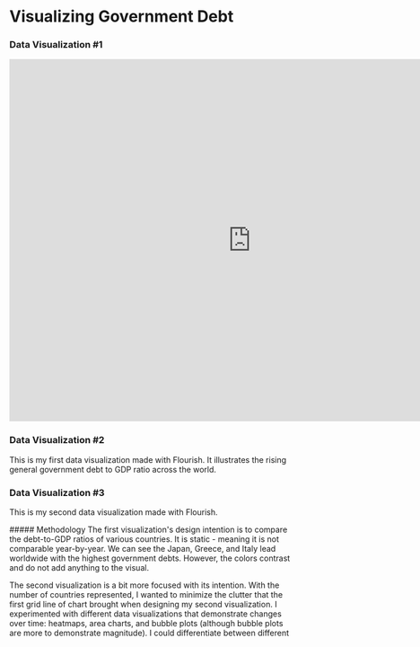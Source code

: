 # Visualizing Government Debt

### Data Visualization #1
<iframe src="https://data.oecd.org/chart/6Ogs" width="860" height="645" style="border: 0" mozallowfullscreen="true" webkitallowfullscreen="true" allowfullscreen="true"><a href="https://data.oecd.org/chart/6Ogs" target="_blank">OECD Chart: General government debt, Total, % of GDP, Annual, 2019</a></iframe>

### Data Visualization #2
This is my first data visualization made with Flourish. It illustrates the rising general government debt to GDP ratio across the world. 
<div class="flourish-embed flourish-chart" data-src="visualisation/11154742"><script src="https://public.flourish.studio/resources/embed.js"></script></div>

### Data Visualization #3
This is my second data visualization made with Flourish. 
<div class="flourish-embed flourish-hierarchy" data-src="visualisation/11154892"><script src="https://public.flourish.studio/resources/embed.js"></script></div>
##### Methodology 
The first visualization's design intention is to compare the debt-to-GDP ratios of various countries. It is static - meaning it is not comparable year-by-year. We can see the Japan, Greece, and Italy lead worldwide with the highest government debts. However, the colors contrast and do not add anything to the visual. 

The second visualization is a bit more focused with its intention. 
With the number of countries represented, I wanted to minimize the clutter that the first grid line of chart brought when designing my second visualization. I experimented with different data visualizations that demonstrate changes over time: heatmaps, area charts, and bubble plots (although bubble plots are more to demonstrate magnitude). I could differentiate between different 

